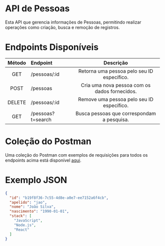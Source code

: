 # API de Pessoas
Esta API que gerencia informações de Pessoas, permitindo realizar operações como criação, busca e remoção de registros.

# Endpoints Disponíveis

| Método   |      Endpoint      |  Descrição |
|:----------:|:-------------|:------:|
| GET |    /pessoas/:id   |   Retorna uma pessoa pelo seu ID específico.|
| POST | /pessoas	 |     Cria uma nova pessoa com os dados fornecidos. |
| DELETE | /pessoas/:id |    Remove uma pessoa pelo seu ID específico. |
| GET | /pessoas?t=search |  Busca pessoas que correspondam a pesquisa. |


# Coleção do Postman 
Uma coleção do Postman com exemplos de requisições para todos os endpoints acima está disponível [aqui](https://github.com/R34ll/express-api/blob/main/Express-API-Endpoint.postman_collection.json).

# Exemplo JSON
```json
{
  "id": "b19f8f36-7c55-4d8e-a0e7-ee7152a6f4cb",
  "apelido": "jao",
  "nome": "João Silva",
  "nascimento": "1990-01-01",
  "stack": [
    "JavaScript",
    "Node.js",
    "React"
  ]
}
```




